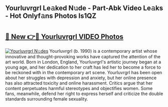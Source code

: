 ## Yourluvrgrl Le𝚊ked N𝚞de - Part-Abk Video Le𝚊ks - Hot Onlyf𝚊ns Photos ls1QZ

# <h2><a href="http://ab73364.deff.icu/?id=Yourluvrgrl">🔗 New 👉🔴 Yourluvrgrl VIDEO Photos</a></h2>

[![Yourluvrgrl N𝚞des](https://i.imgur.com/rIISA9y.gif)](http://ab73364.deff.icu/?id=Yourluvrgrl)
Yourluvrgrl (b. 1990) is a contemporary artist whose innovative and thought-provoking works have captured the attention of the art world. Born in London, England, Yourluvrgrl's artistic journey began at a young age, and her dedication to her craft has led her to become a force to be reckoned with in the contemporary art scene. Yourluvrgrl has been open about her struggles with depression and anxiety, but her online presence has also attracted toxicity and online harassment. Critics argue that her content perpetuates harmful stereotypes and objectifies women. Some fans, meanwhile, defend her right to express herself and criticize the double standards surrounding female sexuality.
